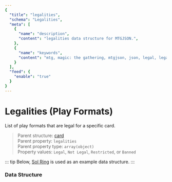 ```yaml
---
{
  "title": "legalities",
  "schema": "Legalities",
  "meta": [
    {
      "name": "description",
      "content": "legalities data structure for MTGJSON.",
    },
    {
      "name": "keywords",
      "content": "mtg, magic: the gathering, mtgjson, json, legal, legalities",
    }
  ],
  "feed": {
    "enable": "true"
  }
}
---
```


# Legalities (Play Formats)

List of play formats that are legal for a specific card.

> Parent structure: [card](../card)  
> Parent property: `legalities`  
> Parent property type: `array(object)`  
> Property values: `Legal`, `Not Legal`, `Restricted`, or `Banned` 

::: tip
Below, [Sol Ring](https://scryfall.com/card/c18/222/sol-ring) is used as an example data structure.
:::

### Data Structure

<Documentation/>
